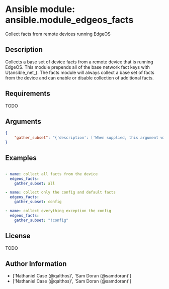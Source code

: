 # Ansible module: ansible.module_edgeos_facts


Collect facts from remote devices running EdgeOS

## Description

Collects a base set of device facts from a remote device that is running EdgeOS. This module prepends all of the base network fact keys with U(ansible_net_<fact>). The facts module will always collect a base set of facts from the device and can enable or disable collection of additional facts.

## Requirements

TODO

## Arguments

``` json
{
    "gather_subset": "{'description': ['When supplied, this argument will restrict the facts collected to a given subset. Possible values for this argument include all, default, config, and neighbors. Can specify a list of values to include a larger subset. Values can also be used with an initial C(M(!)) to specify that a specific subset should not be collected.'], 'required': False, 'default': '!config'}",
}
```

## Examples


``` yaml

- name: collect all facts from the device
  edgeos_facts:
    gather_subset: all

- name: collect only the config and default facts
  edgeos_facts:
    gather_subset: config

- name: collect everything exception the config
  edgeos_facts:
    gather_subset: "!config"

```

## License

TODO

## Author Information
  - ['Nathaniel Case (@qalthos)', 'Sam Doran (@samdoran)']
  - ['Nathaniel Case (@qalthos)', 'Sam Doran (@samdoran)']
